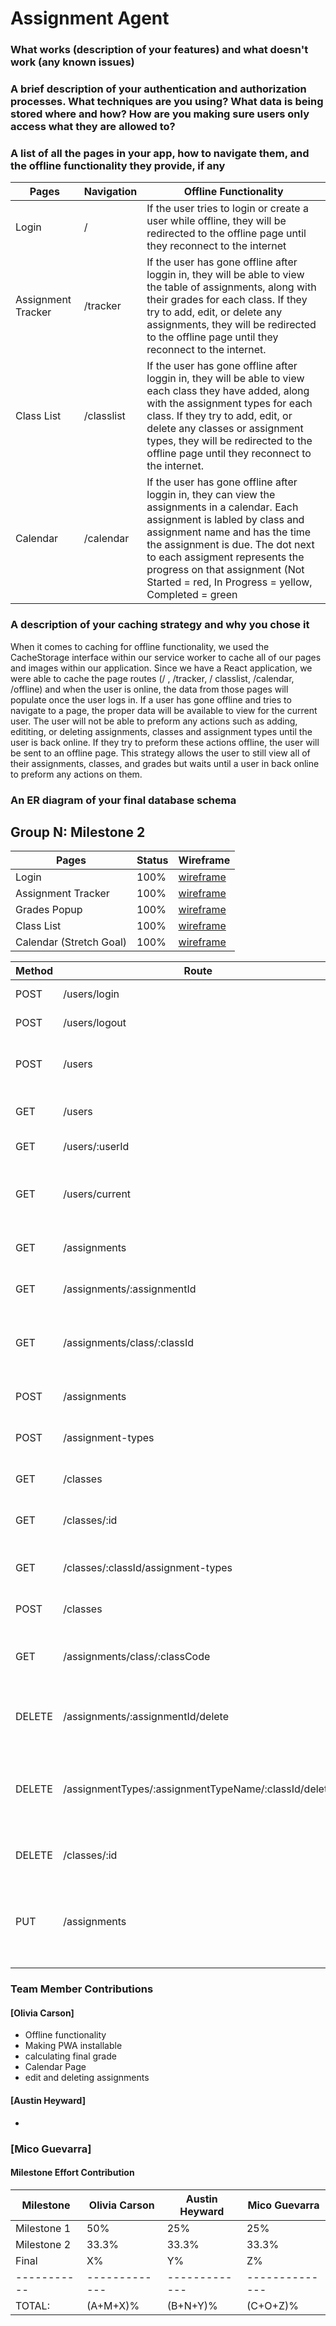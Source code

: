 # Assignment Agent

### What works (description of your features) and what doesn't work (any known issues)

### A brief description of your authentication and authorization processes. What techniques are you using? What data is being stored where and how? How are you making sure users only access what they are allowed to?
### A list of all the pages in your app, how to navigate them, and the offline functionality they provide, if any
| Pages                   | Navigation | Offline Functionality |
|-------------------------|------------|-----------------------|
| Login                   |  /    | If the user tries to login or create a user while offline, they will be redirected to the offline page until they reconnect to the internet |
| Assignment Tracker      | /tracker   | If the user has gone offline after loggin in, they will be able to view the table of assignments, along with their grades for each class. If they try to add, edit, or delete any assignments, they will be redirected to the offline page until they reconnect to the internet. |
| Class List              | /classlist   | If the user has gone offline after loggin in, they will be able to view each class they have added, along with the assignment types for each class. If they try to add, edit, or delete any classes or assignment types, they will be redirected to the offline page until they reconnect to the internet. |
| Calendar                | /calendar    | If the user has gone offline after loggin in, they can view the assignments in a calendar. Each assignment is labled by class and assignment name and has the time the assignment is due. The dot next to each assigment represents the progress on that assignment (Not Started = red, In Progress = yellow, Completed = green|

### A description of your caching strategy and why you chose it
  When it comes to caching for offline functionality, we used the CacheStorage interface within our service worker to cache all of our pages and images within our application. Since we have a React application, we were able to cache the page routes (/ , /tracker, / classlist, /calendar, /offline) and when the user is online, the data from those pages will populate once the user logs in. If a user has gone offline and tries to navigate to a page, the proper data will be available to view for the current user. The user will not be able to preform any actions such as adding, edititing, or deleting assignments, classes and assignment types until the user is back online. If they try to preform these actions offline, the user will be sent to an offline page. This strategy allows the user to still view all of their assignments, classes, and grades but waits until a user in back online to preform any actions on them.
### An ER diagram of your final database schema
## Group N: Milestone 2

| Pages                   | Status | Wireframe |
|-------------------------|--------|-----------|
| Login                   | 100%    | [wireframe](../Proposal/Wireframes/Desktop%20-%20Login.jpg) |
| Assignment Tracker      | 100%    | [wireframe](../Proposal/Wireframes/Desktop%20-%20All%20Classes.jpg) |
| Grades Popup            | 100%    | [wireframe](../Proposal/Wireframes/Desktop%20-%20GPA.jpg)|
| Class List              | 100%    | [wireframe](../Proposal/Wireframes/Desktop%20-%20Add%20Classes.png) |
| Calendar (Stretch Goal) | 100%     | [wireframe](../Proposal/Wireframes/Desktop%20-%20Calendar.jpg)|

| Method | Route                             | Description                                    |
|--------|-----------------------------------|------------------------------------------------|
| POST   | /users/login                      | Login the user                                 |
| POST   | /users/logout                     | Logout the user                                |
| POST   | /users                            | Create a new user and returns the object       |
| GET    | /users                            | Retrieves array of all users                   |
| GET    | /users/:userId                    | Retrieves a user by ID                         |
| GET    | /users/current                    | Retrieves the currently logged in user         |
| GET    | /assignments                      | Retrieves array of all assignments             |
| GET    | /assignments/:assignmentId        | Retrieves an assignment by ID                  |
| GET    | /assignments/class/:classId       | Retrieves assignments from a specific class    |
| POST   | /assignments                      | Creates a new assignment                       |
| POST   | /assignment-types                 | Gets all assignment types                      |
| GET    | /classes                          | Retrieves array of all classes                 |
| GET    | /classes/:id                      | Retrieves a class by it's ID                   |
| GET    | /classes/:classId/assignment-types| Retrieves assignment types by class ID         |
| POST   | /classes                          | Creates a new class                            |
| GET    | /assignments/class/:classCode     | Retrieves all assignments for a specific class |
| DELETE    | /assignments/:assignmentId/delete     | Deletes assignment with the given id |
| DELETE    | /assignmentTypes/:assignmentTypeName/:classId/delete    | Deletes assignment type with the given assignment type name and class id |
| DELETE    | /classes/:id     | Deletes class with the given id |
| PUT    | /assignments   |Edits the assignment selected. Assignment id is passed in through req.body |

### Team Member Contributions

#### [Olivia Carson]
- Offline functionality
- Making PWA installable
- calculating final grade
- Calendar Page
- edit and deleting assignments


#### [Austin Heyward]

- 

### [Mico Guevarra]


#### Milestone Effort Contribution

Milestone   | Olivia Carson| Austin Heyward | Mico Guevarra
----------- | ------------- | ------------- | --------------
Milestone 1 | 50%            | 25%            | 25%
Milestone 2 | 33.3%            | 33.3%            | 33.3%
Final       | X%            | Y%            | Z%
----------- | ------------- | ------------- | --------------
TOTAL:      | (A+M+X)%      | (B+N+Y)%      | (C+O+Z)%

